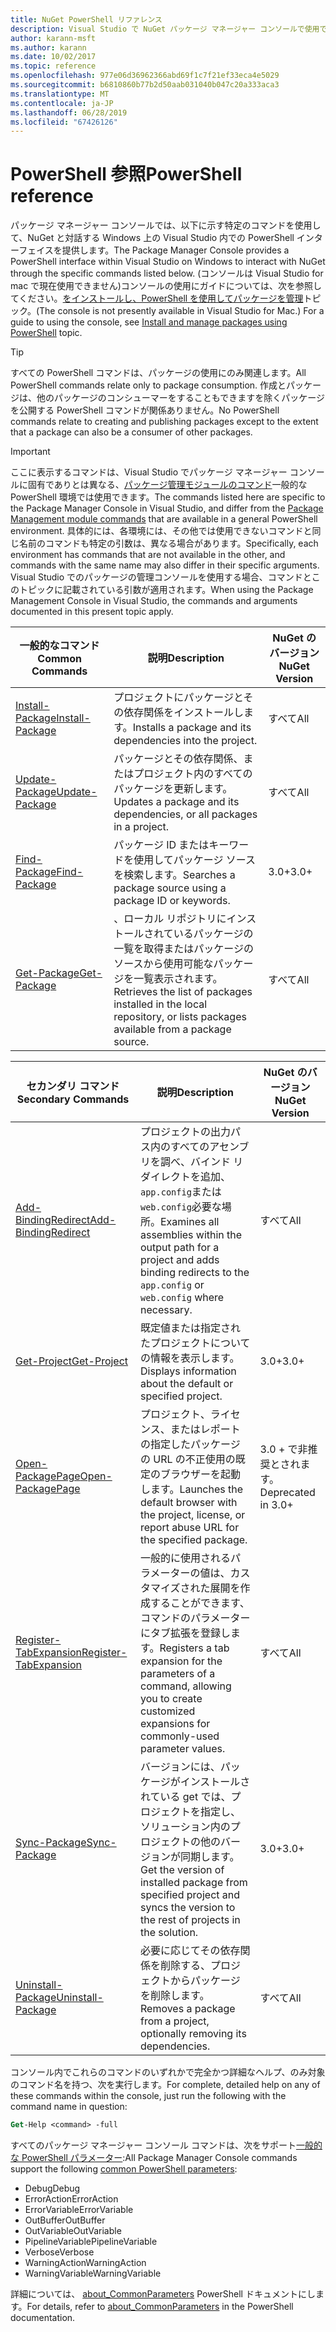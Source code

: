 ```yaml
---
title: NuGet PowerShell リファレンス
description: Visual Studio で NuGet パッケージ マネージャー コンソールで使用できる PowerShell コマンドの完全なリファレンスです。
author: karann-msft
ms.author: karann
ms.date: 10/02/2017
ms.topic: reference
ms.openlocfilehash: 977e06d36962366abd69f1c7f21ef33eca4e5029
ms.sourcegitcommit: b6810860b77b2d50aab031040b047c20a333aca3
ms.translationtype: MT
ms.contentlocale: ja-JP
ms.lasthandoff: 06/28/2019
ms.locfileid: "67426126"
---
```

# <a name="powershell-reference"></a><span data-ttu-id="235bf-103">PowerShell 参照</span><span class="sxs-lookup"><span data-stu-id="235bf-103">PowerShell reference</span></span>

<span data-ttu-id="235bf-104">パッケージ マネージャー コンソールでは、以下に示す特定のコマンドを使用して、NuGet と対話する Windows 上の Visual Studio 内での PowerShell インターフェイスを提供します。</span><span class="sxs-lookup"><span data-stu-id="235bf-104">The Package Manager Console provides a PowerShell interface within Visual Studio on Windows to interact with NuGet through the specific commands listed below.</span></span> <span data-ttu-id="235bf-105">(コンソールは Visual Studio for mac で現在使用できません)コンソールの使用にガイドについては、次を参照してください。[をインストールし、PowerShell を使用してパッケージを管理](../tools/package-manager-console.md)トピック。</span><span class="sxs-lookup"><span data-stu-id="235bf-105">(The console is not presently available in Visual Studio for Mac.) For a guide to using the console, see [Install and manage packages using PowerShell](../tools/package-manager-console.md) topic.</span></span>

> [!Tip]
> <span data-ttu-id="235bf-106">すべての PowerShell コマンドは、パッケージの使用にのみ関連します。</span><span class="sxs-lookup"><span data-stu-id="235bf-106">All PowerShell commands relate only to package consumption.</span></span> <span data-ttu-id="235bf-107">作成とパッケージは、他のパッケージのコンシューマーをすることもできますを除くパッケージを公開する PowerShell コマンドが関係ありません。</span><span class="sxs-lookup"><span data-stu-id="235bf-107">No PowerShell commands relate to creating and publishing packages except to the extent that a package can also be a consumer of other packages.</span></span>

> [!Important]
> <span data-ttu-id="235bf-108">ここに表示するコマンドは、Visual Studio でパッケージ マネージャー コンソールに固有でありとは異なる、[パッケージ管理モジュールのコマンド](/powershell/module/packagemanagement/?view=powershell-6)一般的な PowerShell 環境では使用できます。</span><span class="sxs-lookup"><span data-stu-id="235bf-108">The commands listed here are specific to the Package Manager Console in Visual Studio, and differ from the [Package Management module commands](/powershell/module/packagemanagement/?view=powershell-6) that are available in a general PowerShell environment.</span></span> <span data-ttu-id="235bf-109">具体的には、各環境には、その他では使用できないコマンドと同じ名前のコマンドも特定の引数は、異なる場合があります。</span><span class="sxs-lookup"><span data-stu-id="235bf-109">Specifically, each environment has commands that are not available in the other, and commands with the same name may also differ in their specific arguments.</span></span> <span data-ttu-id="235bf-110">Visual Studio でのパッケージの管理コンソールを使用する場合、コマンドとこのトピックに記載されている引数が適用されます。</span><span class="sxs-lookup"><span data-stu-id="235bf-110">When using the Package Management Console in Visual Studio, the commands and arguments documented in this present topic apply.</span></span>

| <span data-ttu-id="235bf-111">一般的なコマンド</span><span class="sxs-lookup"><span data-stu-id="235bf-111">Common Commands</span></span> | <span data-ttu-id="235bf-112">説明</span><span class="sxs-lookup"><span data-stu-id="235bf-112">Description</span></span> | <span data-ttu-id="235bf-113">NuGet のバージョン</span><span class="sxs-lookup"><span data-stu-id="235bf-113">NuGet Version</span></span> |
| --- | --- | --- |
| [<span data-ttu-id="235bf-114">Install-Package</span><span class="sxs-lookup"><span data-stu-id="235bf-114">Install-Package</span></span>](ps-ref-install-package.md) | <span data-ttu-id="235bf-115">プロジェクトにパッケージとその依存関係をインストールします。</span><span class="sxs-lookup"><span data-stu-id="235bf-115">Installs a package and its dependencies into the project.</span></span> | <span data-ttu-id="235bf-116">すべて</span><span class="sxs-lookup"><span data-stu-id="235bf-116">All</span></span> |
| [<span data-ttu-id="235bf-117">Update-Package</span><span class="sxs-lookup"><span data-stu-id="235bf-117">Update-Package</span></span>](ps-ref-update-package.md) | <span data-ttu-id="235bf-118">パッケージとその依存関係、またはプロジェクト内のすべてのパッケージを更新します。</span><span class="sxs-lookup"><span data-stu-id="235bf-118">Updates a package and its dependencies, or all packages in a project.</span></span> | <span data-ttu-id="235bf-119">すべて</span><span class="sxs-lookup"><span data-stu-id="235bf-119">All</span></span> |
| [<span data-ttu-id="235bf-120">Find-Package</span><span class="sxs-lookup"><span data-stu-id="235bf-120">Find-Package</span></span>](ps-ref-find-package.md) | <span data-ttu-id="235bf-121">パッケージ ID またはキーワードを使用してパッケージ ソースを検索します。</span><span class="sxs-lookup"><span data-stu-id="235bf-121">Searches a package source using a package ID or keywords.</span></span> | <span data-ttu-id="235bf-122">3.0+</span><span class="sxs-lookup"><span data-stu-id="235bf-122">3.0+</span></span> |
| [<span data-ttu-id="235bf-123">Get-Package</span><span class="sxs-lookup"><span data-stu-id="235bf-123">Get-Package</span></span>](ps-ref-get-package.md) | <span data-ttu-id="235bf-124">、ローカル リポジトリにインストールされているパッケージの一覧を取得またはパッケージのソースから使用可能なパッケージを一覧表示されます。</span><span class="sxs-lookup"><span data-stu-id="235bf-124">Retrieves the list of packages installed in the local repository, or lists packages available from a package source.</span></span> | <span data-ttu-id="235bf-125">すべて</span><span class="sxs-lookup"><span data-stu-id="235bf-125">All</span></span> |

| <span data-ttu-id="235bf-126">セカンダリ コマンド</span><span class="sxs-lookup"><span data-stu-id="235bf-126">Secondary Commands</span></span> | <span data-ttu-id="235bf-127">説明</span><span class="sxs-lookup"><span data-stu-id="235bf-127">Description</span></span> | <span data-ttu-id="235bf-128">NuGet のバージョン</span><span class="sxs-lookup"><span data-stu-id="235bf-128">NuGet Version</span></span> |
| --- | --- | --- |
| [<span data-ttu-id="235bf-129">Add-BindingRedirect</span><span class="sxs-lookup"><span data-stu-id="235bf-129">Add-BindingRedirect</span></span>](ps-ref-add-bindingredirect.md) | <span data-ttu-id="235bf-130">プロジェクトの出力パス内のすべてのアセンブリを調べ、バインド リダイレクトを追加、`app.config`または`web.config`必要な場所。</span><span class="sxs-lookup"><span data-stu-id="235bf-130">Examines all assemblies within the output path for a project and adds binding redirects to the `app.config` or `web.config` where necessary.</span></span> | <span data-ttu-id="235bf-131">すべて</span><span class="sxs-lookup"><span data-stu-id="235bf-131">All</span></span> |
| [<span data-ttu-id="235bf-132">Get-Project</span><span class="sxs-lookup"><span data-stu-id="235bf-132">Get-Project</span></span>](ps-ref-get-project.md) | <span data-ttu-id="235bf-133">既定値または指定されたプロジェクトについての情報を表示します。</span><span class="sxs-lookup"><span data-stu-id="235bf-133">Displays information about the default or specified project.</span></span> | <span data-ttu-id="235bf-134">3.0+</span><span class="sxs-lookup"><span data-stu-id="235bf-134">3.0+</span></span> |
| [<span data-ttu-id="235bf-135">Open-PackagePage</span><span class="sxs-lookup"><span data-stu-id="235bf-135">Open-PackagePage</span></span>](ps-ref-open-packagepage.md) | <span data-ttu-id="235bf-136">プロジェクト、ライセンス、またはレポートの指定したパッケージの URL の不正使用の既定のブラウザーを起動します。</span><span class="sxs-lookup"><span data-stu-id="235bf-136">Launches the default browser with the project, license, or report abuse URL for the specified package.</span></span> | <span data-ttu-id="235bf-137">3\.0 + で非推奨とされます。</span><span class="sxs-lookup"><span data-stu-id="235bf-137">Deprecated in 3.0+</span></span> |
| [<span data-ttu-id="235bf-138">Register-TabExpansion</span><span class="sxs-lookup"><span data-stu-id="235bf-138">Register-TabExpansion</span></span>](ps-ref-register-tabexpansion.md) | <span data-ttu-id="235bf-139">一般的に使用されるパラメーターの値は、カスタマイズされた展開を作成することができます、コマンドのパラメーターにタブ拡張を登録します。</span><span class="sxs-lookup"><span data-stu-id="235bf-139">Registers a tab expansion for the parameters of a command, allowing you to create customized expansions for commonly-used parameter values.</span></span> | <span data-ttu-id="235bf-140">すべて</span><span class="sxs-lookup"><span data-stu-id="235bf-140">All</span></span> |
| [<span data-ttu-id="235bf-141">Sync-Package</span><span class="sxs-lookup"><span data-stu-id="235bf-141">Sync-Package</span></span>](ps-ref-sync-package.md) | <span data-ttu-id="235bf-142">バージョンには、パッケージがインストールされている get では、プロジェクトを指定し、ソリューション内のプロジェクトの他のバージョンが同期します。</span><span class="sxs-lookup"><span data-stu-id="235bf-142">Get the version of installed package from specified project and syncs the version to the rest of projects in the solution.</span></span> | <span data-ttu-id="235bf-143">3.0+</span><span class="sxs-lookup"><span data-stu-id="235bf-143">3.0+</span></span> |
| [<span data-ttu-id="235bf-144">Uninstall-Package</span><span class="sxs-lookup"><span data-stu-id="235bf-144">Uninstall-Package</span></span>](ps-ref-uninstall-package.md) | <span data-ttu-id="235bf-145">必要に応じてその依存関係を削除する、プロジェクトからパッケージを削除します。</span><span class="sxs-lookup"><span data-stu-id="235bf-145">Removes a package from a project, optionally removing its dependencies.</span></span> | <span data-ttu-id="235bf-146">すべて</span><span class="sxs-lookup"><span data-stu-id="235bf-146">All</span></span> |

<span data-ttu-id="235bf-147">コンソール内でこれらのコマンドのいずれかで完全かつ詳細なヘルプ、のみ対象のコマンド名を持つ、次を実行します。</span><span class="sxs-lookup"><span data-stu-id="235bf-147">For complete, detailed help on any of these commands within the console, just run the following with the command name in question:</span></span>

```ps
Get-Help <command> -full
```

<span data-ttu-id="235bf-148">すべてのパッケージ マネージャー コンソール コマンドは、次をサポート[一般的な PowerShell パラメーター](http://go.microsoft.com/fwlink/?LinkID=113216):</span><span class="sxs-lookup"><span data-stu-id="235bf-148">All Package Manager Console commands support the following [common PowerShell parameters](http://go.microsoft.com/fwlink/?LinkID=113216):</span></span>

- <span data-ttu-id="235bf-149">Debug</span><span class="sxs-lookup"><span data-stu-id="235bf-149">Debug</span></span>
- <span data-ttu-id="235bf-150">ErrorAction</span><span class="sxs-lookup"><span data-stu-id="235bf-150">ErrorAction</span></span>
- <span data-ttu-id="235bf-151">ErrorVariable</span><span class="sxs-lookup"><span data-stu-id="235bf-151">ErrorVariable</span></span>
- <span data-ttu-id="235bf-152">OutBuffer</span><span class="sxs-lookup"><span data-stu-id="235bf-152">OutBuffer</span></span>
- <span data-ttu-id="235bf-153">OutVariable</span><span class="sxs-lookup"><span data-stu-id="235bf-153">OutVariable</span></span>
- <span data-ttu-id="235bf-154">PipelineVariable</span><span class="sxs-lookup"><span data-stu-id="235bf-154">PipelineVariable</span></span>
- <span data-ttu-id="235bf-155">Verbose</span><span class="sxs-lookup"><span data-stu-id="235bf-155">Verbose</span></span>
- <span data-ttu-id="235bf-156">WarningAction</span><span class="sxs-lookup"><span data-stu-id="235bf-156">WarningAction</span></span>
- <span data-ttu-id="235bf-157">WarningVariable</span><span class="sxs-lookup"><span data-stu-id="235bf-157">WarningVariable</span></span>

<span data-ttu-id="235bf-158">詳細については、 [about_CommonParameters](http://go.microsoft.com/fwlink/?LinkID=113216) PowerShell ドキュメントにします。</span><span class="sxs-lookup"><span data-stu-id="235bf-158">For details, refer to [about_CommonParameters](http://go.microsoft.com/fwlink/?LinkID=113216) in the PowerShell documentation.</span></span>
